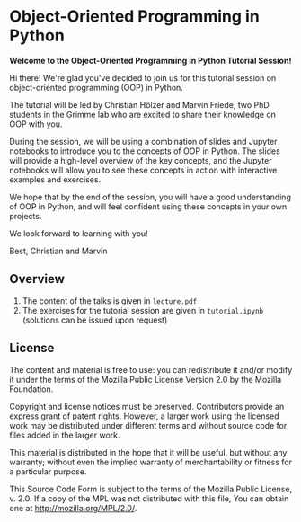 # Object-Oriented Programming in Python

__Welcome to the Object-Oriented Programming in Python Tutorial Session!__

Hi there! We're glad you've decided to join us for this tutorial session on object-oriented programming (OOP) in Python.

The tutorial will be led by Christian Hölzer and Marvin Friede, two PhD students in the Grimme lab who are excited to share their knowledge on OOP with you.

During the session, we will be using a combination of slides and Jupyter notebooks to introduce you to the concepts of OOP in Python. The slides will provide a high-level overview of the key concepts, and the Jupyter notebooks will allow you to see these concepts in action with interactive examples and exercises.

We hope that by the end of the session, you will have a good understanding of OOP in Python, and will feel confident using these concepts in your own projects.

We look forward to learning with you!

Best,
Christian and Marvin

## Overview

1. The content of the talks is given in ```lecture.pdf```
2. The exercises for the tutorial session are given in ```tutorial.ipynb``` (solutions can be issued upon request)


## License

The content and material is free to use: you can redistribute 
it and/or modify it under the terms of the Mozilla Public License 
Version 2.0 by the Mozilla Foundation.

Copyright and license notices must be preserved. Contributors 
provide an express grant of patent rights. However, a larger 
work using the licensed work may be distributed under different 
terms and without source code for files added in the larger work.

This material is distributed in the hope that it will be useful,
but without any warranty; without even the implied warranty of
merchantability or fitness for a particular purpose.

This Source Code Form is subject to the terms of the Mozilla Public
License, v. 2.0. If a copy of the MPL was not distributed with this
file, You can obtain one at http://mozilla.org/MPL/2.0/.
